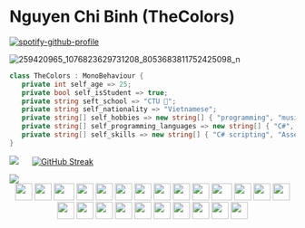 # Nguyen Chi Binh (TheColors) 



[![spotify-github-profile](https://spotify-github-profile.vercel.app/api/view?uid=31yqc64c7rug3xhvpcf3kt7amvca&cover_image=true&theme=novatorem&bar_color=74a7fe&bar_color_cover=false)](https://github.com/kittinan/spotify-github-profile)



![259420965_1076823629731208_8053683811752425098_n](https://user-images.githubusercontent.com/95952006/215120311-0ed3b101-2d87-4f27-83df-59380d5968e0.jpg)
 

 
 ```c#
class TheColors : MonoBehaviour {
    private int self_age => 25;
    private bool self_isStudent => true;
    private string seft_school => "CTU 👻";
    private string self_nationality => "Vietnamese";
    private string[] self_hobbies => new string[] { "programming", "music", "Youtube" };
    private string[] self_programming_languages => new string[] { "C#", "JavaScript" };
    private string[] self_skills => new string[] { "C# scripting", "Asset integration", "Game physics", "Performance optimization", "Multiplayer networking" };
}   
```
 

 
 
 <img src="https://github-readme-stats.vercel.app/api?username=ImYourMuse&theme=tokyonight&show_icons=true&count_private=true">&nbsp;&nbsp;&nbsp;&nbsp;&nbsp; [![GitHub Streak](http://github-readme-streak-stats.herokuapp.com?user=ImYourMuse&theme=tokyonight&date_format=M%20j%5B%2C%20Y%5D)](https://git.io/streak-stats)


<img src="https://github-readme-stats.vercel.app/api/top-langs/?username=ImYourMuse&theme=tokyonight&layout=compact&langs_count=6">

<br/>

<div align="center">
    <img src="https://cultofthepartyparrot.com/guests/hd/nyanparrot.gif" width="30" height="30"/>
    <img src="https://cultofthepartyparrot.com/guests/partyowl.gif" width="30" height="30"/>
    <img src="https://cultofthepartyparrot.com/guests/hd/trollparrot.gif" width="36" height="30"/>
    <img src="https://cultofthepartyparrot.com/guests/hd/partygopher.gif" width="30" height="30"/>
    <img src="https://cultofthepartyparrot.com/guests/hd/partyblob.gif" width="30" height="30"/>
    <img src="https://cultofthepartyparrot.com/guests/hd/partyblobcat.gif" width="30" height="30"/>
    <img src="https://cultofthepartyparrot.com/parrots/hd/opensourceparrot.gif" width="30" height="30"/>
    <img src="https://cultofthepartyparrot.com/guests/hd/partyfsjal.gif" width="30" height="30"/>
    <img src="https://cultofthepartyparrot.com/guests/hd/witnessprotectionparrot.gif" width="30" height="30"/>
    <img src="https://cultofthepartyparrot.com/guests/hd/parrotpoop.gif" width="30" height="30"/>
    <img src="https://cultofthepartyparrot.com/guests/hd/dogeparrot.gif" width="36" height="30"/>
    <img src="https://cultofthepartyparrot.com/parrots/hd/laptop_parrot.gif" width="30" height="30"/>
    <img src="https://cultofthepartyparrot.com/guests/hd/partygeeko.gif" width="30" height="30"/>
    <img src="https://cultofthepartyparrot.com/guests/hd/partywumpus.gif" width="30" height="30"/>
    <img src="https://cultofthepartyparrot.com/guests/hd/vibepartycat.gif" width="30" height="30"/>
    <img src="https://cultofthepartyparrot.com/guests/hd/discoduck.gif" width="30" height="30"/>
    <img src="https://cultofthepartyparrot.com/guests/hd/party-wizard.gif" width="30" height="30"/>
    <img src="https://cultofthepartyparrot.com/guests/congadoge.gif" width="30" height="30"/>
    <img src="https://cultofthepartyparrot.com/guests/hd/partysloth.gif" width="30" height="30"/>
    <img src="https://cultofthepartyparrot.com/guests/hd/thisisfineparrot.gif" width="30" height="30"/>
    <img src="https://cultofthepartyparrot.com/guests/hd/partymoogle.gif" width="30" height="30"/>
    <img src="https://cultofthepartyparrot.com/guests/thegrokeparrot.gif" width="30" height="30"/>
    <img src="https://cultofthepartyparrot.com/guests/hd/party-k8s.gif" width="30" height="30"/>
    <img src="https://cultofthepartyparrot.com/guests/hd/partygfm.gif" width="30" height="30"/>
</div>
